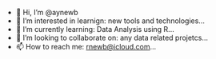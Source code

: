 - 👋 Hi, I’m @aynewb
- 👀 I’m interested in learnign: new tools and technologies...
- 🌱 I’m currently learning: Data Analysis using R...
- 💞️ I’m looking to collaborate on: any data related projetcs...
- 📫 How to reach me: rnewb@icloud.com...

<!---
aynewb/aynewb is a ✨ special ✨ repository because its `README.md` (this file) appears on your GitHub profile.
You can click the Preview link to take a look at your changes.
--->
